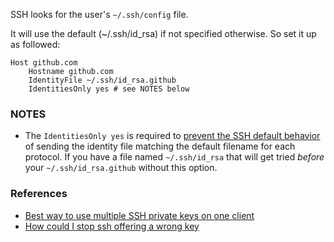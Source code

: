 SSH looks for the user's `~/.ssh/config` file.

It will use the default (~/.ssh/id_rsa) if not specified otherwise. So set it up as followed:

    Host github.com
        Hostname github.com
        IdentityFile ~/.ssh/id_rsa.github
        IdentitiesOnly yes # see NOTES below

### NOTES
- The `IdentitiesOnly yes` is required to [prevent the SSH default behavior][2] of sending the identity file matching the default filename for each protocol. If you have a file named `~/.ssh/id_rsa` that will get tried *before* your `~/.ssh/id_rsa.github` without this option.

### References

- [Best way to use multiple SSH private keys on one client][1]
- [How could I stop ssh offering a wrong key][2]

[1]: http://stackoverflow.com/questions/2419566/best-way-to-use-multiple-ssh-private-keys-on-one-client
[2]: http://serverfault.com/questions/450796/how-could-i-stop-ssh-offering-a-wrong-key/450807#450807 "foo"
